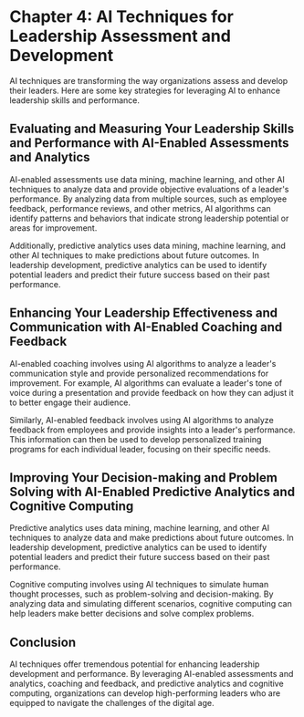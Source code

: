 Chapter 4: AI Techniques for Leadership Assessment and Development
==================================================================

AI techniques are transforming the way organizations assess and develop their leaders. Here are some key strategies for leveraging AI to enhance leadership skills and performance.

Evaluating and Measuring Your Leadership Skills and Performance with AI-Enabled Assessments and Analytics
---------------------------------------------------------------------------------------------------------

AI-enabled assessments use data mining, machine learning, and other AI techniques to analyze data and provide objective evaluations of a leader's performance. By analyzing data from multiple sources, such as employee feedback, performance reviews, and other metrics, AI algorithms can identify patterns and behaviors that indicate strong leadership potential or areas for improvement.

Additionally, predictive analytics uses data mining, machine learning, and other AI techniques to make predictions about future outcomes. In leadership development, predictive analytics can be used to identify potential leaders and predict their future success based on their past performance.

Enhancing Your Leadership Effectiveness and Communication with AI-Enabled Coaching and Feedback
-----------------------------------------------------------------------------------------------

AI-enabled coaching involves using AI algorithms to analyze a leader's communication style and provide personalized recommendations for improvement. For example, AI algorithms can evaluate a leader's tone of voice during a presentation and provide feedback on how they can adjust it to better engage their audience.

Similarly, AI-enabled feedback involves using AI algorithms to analyze feedback from employees and provide insights into a leader's performance. This information can then be used to develop personalized training programs for each individual leader, focusing on their specific needs.

Improving Your Decision-making and Problem Solving with AI-Enabled Predictive Analytics and Cognitive Computing
---------------------------------------------------------------------------------------------------------------

Predictive analytics uses data mining, machine learning, and other AI techniques to analyze data and make predictions about future outcomes. In leadership development, predictive analytics can be used to identify potential leaders and predict their future success based on their past performance.

Cognitive computing involves using AI techniques to simulate human thought processes, such as problem-solving and decision-making. By analyzing data and simulating different scenarios, cognitive computing can help leaders make better decisions and solve complex problems.

Conclusion
----------

AI techniques offer tremendous potential for enhancing leadership development and performance. By leveraging AI-enabled assessments and analytics, coaching and feedback, and predictive analytics and cognitive computing, organizations can develop high-performing leaders who are equipped to navigate the challenges of the digital age.

